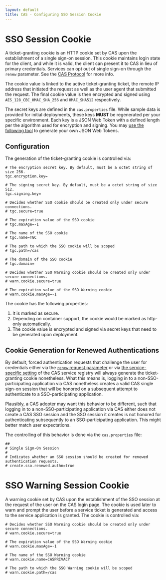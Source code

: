 ```yaml
---
layout: default
title: CAS - Configuring SSO Session Cookie
---
```


# SSO Session Cookie
A ticket-granting cookie is an HTTP cookie set by CAS upon the establishment of a single sign-on session. This cookie maintains login state for the client, and while it is valid, the client can present it to CAS in lieu of primary credentials. Services can opt out of single sign-on through the `renew` parameter. See the [CAS Protocol](../protocol/CAS-Protocol.html) for more info.

The cookie value is linked to the active ticket-granting ticket, the remote IP address that initiated the request
as well as the user agent that submitted the request. The final cookie value is then encrypted and signed
using `AES_128_CBC_HMAC_SHA_256` and `HMAC_SHA512` respectively.

The secret keys are defined in the `cas.properties` file. While sample data is provided
for initial deployments, these keys **MUST** be regenerated per your specific environment. Each key
is a JSON Web Token with a defined length per the algorithm used for encryption and signing.
You may [use the following tool](https://github.com/mitreid-connect/json-web-key-generator)
to generate your own JSON Web Tokens.

## Configuration
The generation of the ticket-granting cookie is controlled via:
```properties
# The encryption secret key. By default, must be a octet string of size 256.
tgc.encryption.key=

# The signing secret key. By default, must be a octet string of size 512.
tgc.signing.key=

# Decides whether SSO cookie should be created only under secure connections.
# tgc.secure=true

# The expiration value of the SSO cookie
# tgc.maxAge=-1

# The name of the SSO cookie
# tgc.name=TGC

# The path to which the SSO cookie will be scoped
# tgc.path=/cas

# The domain of the SSO cookie
# tgc.domain=

# Decides whether SSO Warning cookie should be created only under secure connections.
# warn.cookie.secure=true

# The expiration value of the SSO Warning cookie
# warn.cookie.maxAge=-1
```

The cookie has the following properties:

1. It is marked as secure.
2. Depending on container support, the cookie would be marked as http-only automatically.
3. The cookie value is encrypted and signed via secret keys that need to be generated upon deployment.

## Cookie Generation for Renewed Authentications

By default, forced authentication requests that challenge the user for credentials
either via the [`renew` request parameter](../protocol/CAS-Protocol.html)
or via [the service-specific setting](Service-Management.html) of
the CAS service registry will always generate the ticket-granting cookie
nonetheless. What this means is, logging in to a non-SSO-participating application
via CAS nonetheless creates a valid CAS single sign-on session that will be honored on a
subsequent attempt to authenticate to a SSO-participating application.

Plausibly, a CAS adopter may want this behavior to be different, such that logging in to a non-SSO-participating application
via CAS either does not create a CAS SSO session and the SSO session it creates is not honored for authenticating subsequently
to an SSO-participating application. This might better match user expectations.

The controlling of this behavior is done via the `cas.properties` file:

```properties
##
# Single Sign-On Session
#
# Indicates whether an SSO session should be created for renewed authentication requests.
# create.sso.renewed.authn=true
```

# SSO Warning Session Cookie
A warning cookie set by CAS upon the establishment of the SSO session at the request of the user on the CAS login page. The cookie is used later to warn and prompt
the user before a service ticket is generated and access to the service application is granted.
The cookie is controlled via:

```properties
# Decides whether SSO Warning cookie should be created only under secure connections.
# warn.cookie.secure=true

# The expiration value of the SSO Warning cookie
# warn.cookie.maxAge=-1

# The name of the SSO Warning cookie
# warn.cookie.name=CASPRIVACY

# The path to which the SSO Warning cookie will be scoped
# warn.cookie.path=/cas
```
